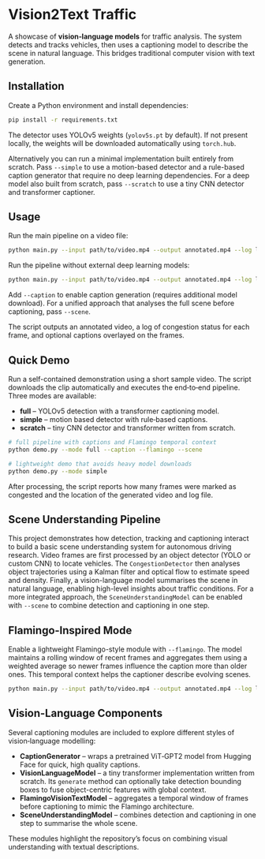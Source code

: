 # Vision2Text Traffic

A showcase of **vision‑language models** for traffic analysis. The system detects and tracks vehicles, then uses a captioning model to describe the scene in natural language. This bridges traditional computer vision with text generation.

## Installation

Create a Python environment and install dependencies:

```bash
pip install -r requirements.txt
```

The detector uses YOLOv5 weights (`yolov5s.pt` by default). If not present locally, the weights will be downloaded automatically using `torch.hub`.

Alternatively you can run a minimal implementation built entirely from scratch. Pass `--simple` to use a motion-based detector and a rule-based caption generator that require no deep learning dependencies. For a deep model also built from scratch, pass `--scratch` to use a tiny CNN detector and transformer captioner.

## Usage

Run the main pipeline on a video file:

```bash
python main.py --input path/to/video.mp4 --output annotated.mp4 --log log.txt
```

Run the pipeline without external deep learning models:

```bash
python main.py --input path/to/video.mp4 --output annotated.mp4 --log log.txt --simple
```

Add `--caption` to enable caption generation (requires additional model download).
For a unified approach that analyses the full scene before captioning, pass `--scene`.

The script outputs an annotated video, a log of congestion status for each frame, and optional captions overlayed on the frames.

## Quick Demo

Run a self-contained demonstration using a short sample video. The script
downloads the clip automatically and executes the end‑to‑end pipeline. Three
modes are available:

* **full** – YOLOv5 detection with a transformer captioning model.
* **simple** – motion based detector with rule‑based captions.
* **scratch** – tiny CNN detector and transformer written from scratch.

```bash
# full pipeline with captions and Flamingo temporal context
python demo.py --mode full --caption --flamingo --scene

# lightweight demo that avoids heavy model downloads
python demo.py --mode simple
```

After processing, the script reports how many frames were marked as congested and
the location of the generated video and log file.

## Scene Understanding Pipeline

This project demonstrates how detection, tracking and captioning interact to
build a basic scene understanding system for autonomous driving research. Video
frames are first processed by an object detector (YOLO or custom CNN) to locate
vehicles. The `CongestionDetector` then analyses object trajectories using a
Kalman filter and optical flow to estimate speed and density. Finally, a
vision-language model summarises the scene in natural language, enabling
high-level insights about traffic conditions. For a more integrated approach,
the `SceneUnderstandingModel` can be enabled with `--scene` to combine detection
and captioning in one step.

## Flamingo-Inspired Mode

Enable a lightweight Flamingo-style module with `--flamingo`. The model maintains
a rolling window of recent frames and aggregates them using a weighted average so
newer frames influence the caption more than older ones. This temporal context
helps the captioner describe evolving scenes.

```bash
python main.py --input path/to/video.mp4 --output annotated.mp4 --log log.txt --flamingo --caption
```

## Vision-Language Components

Several captioning modules are included to explore different styles of vision‑language modelling:

- **CaptionGenerator** – wraps a pretrained ViT‑GPT2 model from Hugging Face for quick, high quality captions.
- **VisionLanguageModel** – a tiny transformer implementation written from scratch. Its `generate` method can optionally take detection bounding boxes to fuse object-centric features with global context.
- **FlamingoVisionTextModel** – aggregates a temporal window of frames before captioning to mimic the Flamingo architecture.
- **SceneUnderstandingModel** – combines detection and captioning in one step to summarise the whole scene.

These modules highlight the repository’s focus on combining visual understanding with textual descriptions.
